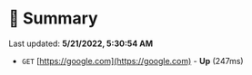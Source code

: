# 📖 Summary
Last updated: **5/21/2022, 5:30:54 AM**

- `GET` [https://google.com](https://google.com) - **Up** (247ms)
